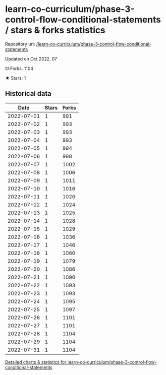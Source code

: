 # learn-co-curriculum/phase-3-control-flow-conditional-statements / stars & forks statistics

Repository url: [/learn-co-curriculum/phase-3-control-flow-conditional-statements](https://github.com/learn-co-curriculum/phase-3-control-flow-conditional-statements)

Updated on Oct 2022, 07

☋ Forks: 1104

★ Stars: 1

## Historical data
| Date | Stars | Forks |
|------|-------|-------|
| 2022-07-01 | 1 | 991 | 
| 2022-07-02 | 1 | 993 | 
| 2022-07-03 | 1 | 993 | 
| 2022-07-04 | 1 | 993 | 
| 2022-07-05 | 1 | 994 | 
| 2022-07-06 | 1 | 998 | 
| 2022-07-07 | 1 | 1002 | 
| 2022-07-08 | 1 | 1006 | 
| 2022-07-09 | 1 | 1011 | 
| 2022-07-10 | 1 | 1016 | 
| 2022-07-11 | 1 | 1020 | 
| 2022-07-12 | 1 | 1024 | 
| 2022-07-13 | 1 | 1025 | 
| 2022-07-14 | 1 | 1028 | 
| 2022-07-15 | 1 | 1029 | 
| 2022-07-16 | 1 | 1036 | 
| 2022-07-17 | 1 | 1046 | 
| 2022-07-18 | 1 | 1060 | 
| 2022-07-19 | 1 | 1079 | 
| 2022-07-20 | 1 | 1086 | 
| 2022-07-21 | 1 | 1090 | 
| 2022-07-22 | 1 | 1093 | 
| 2022-07-23 | 1 | 1093 | 
| 2022-07-24 | 1 | 1095 | 
| 2022-07-25 | 1 | 1097 | 
| 2022-07-26 | 1 | 1101 | 
| 2022-07-27 | 1 | 1101 | 
| 2022-07-28 | 1 | 1104 | 
| 2022-07-29 | 1 | 1104 | 
| 2022-07-31 | 1 | 1104 | 


[Detailed charts & statistics for learn-co-curriculum/phase-3-control-flow-conditional-statements](https://reviewgithub.com/rep/learn-co-curriculum/phase-3-control-flow-conditional-statements)
